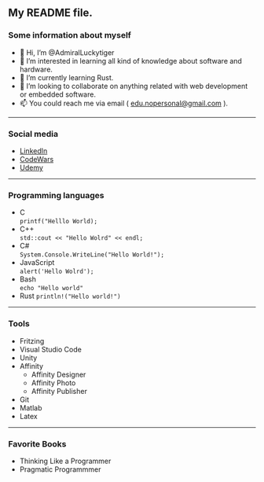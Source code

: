 
## My README file.

### Some information about myself

- 👋 Hi, I’m @AdmiralLuckytiger
- 👀 I’m interested in learning all kind of knowledge about software and hardware.
- 🌱 I’m currently learning Rust.
- 💞️ I’m looking to collaborate on anything related with web development or embedded software.
- 📫 You could reach me via email ( edu.nopersonal@gmail.com ).
---
### Social media 

  - [LinkedIn](https://www.linkedin.com/public-profile/settings?lipi=urn%3Ali%3Apage%3Ad_flagship3_profile_self_edit_contact-info%3B%2Bes3k1JqRRe016xqUQtTZQ%3D%3D)
  - [CodeWars](https://www.codewars.com/users/Admiral_LuckyTiger)
  - [Udemy](https://www.udemy.com/user/eduardo-70462/)
---
### Programming languages

  - C  
  `printf("Helllo World);`
  - C++   
  `std::cout << "Hello Wolrd" << endl;`
  - C#   
  `System.Console.WriteLine("Hello World!");`
  - JavaScript  
  `alert('Hello Wolrd');`
  - Bash                                                                                                                                                      
  `echo "Hello world"`
  - Rust
  `println!("Hello world!")`
---
### Tools

  - Fritzing
  - Visual Studio Code
  - Unity
  - Affinity
      - Affinity Designer
      - Affinity Photo
      - Affinity Publisher
  - Git
  - Matlab
  - Latex
 ---
 ### Favorite Books
  - Thinking Like a Programmer
  - Pragmatic Programmmer
 
<!---
AdmiralLuckytiger/AdmiralLuckytiger is a ✨ special ✨ repository because its `README.md` (this file) appears on your GitHub profile.
You can click the Preview link to take a look at your changes.
--->
